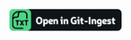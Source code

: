 <a href="https://gitingest.com/RHineIx/WorkShop">
  <img
src="https://raw.githubusercontent.com/RHineIx/WorkShop/refs/heads/main/svg.svg"
    width="200"
  />
</a>
